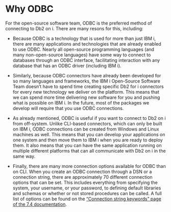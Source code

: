 # Why ODBC

For the open-source software team, ODBC is the preferred method of connecting to Db2 on i. There are many resons for this, including:

* Because ODBC is a technology that is used for more than just IBM i, there are many applications and technologies that are already enabled to use ODBC. Nearly all open-source programming languages (and many non-open-source languages) have some way to connect to databases through an ODBC interface, facilitating interaction with any database that has an ODBC driver (including IBM i).

* Similarly, because ODBC connectors have already been developed for so many languages and frameworks, the IBM i Open-Source Software Team doesn’t have to spend time creating specific Db2 for i connectors for every new technology we deliver on the platform. This means that we can spend more time delivering new software for you and pushing what is possible on IBM i. In the future, most of the packages we develop will require that you use ODBC connections.

* As already mentioned, ODBC is useful if you want to connect to Db2 on i from off-system. Unlike CLI-based connectors, which can only be built on IBM i, ODBC connections can be created from Windows and Linux machines as well. This means that you can develop your applications on one system and then move them to IBM i when you are ready to deploy them. It also means that you can have the same application running on multiple different platforms that can all communicate with Db2 on i in the same way.

* Finally, there are many more connection options available for ODBC than on CLI. When you create an ODBC connection through a DSN or a connection string, there are approximately 70 different connection options that can be set. This includes everything from specifying the system, your username, or your password, to defining default libraries and schemas or whether or not stored procedures can be called. A full list of options can be found on the [“Connection string keywords” page of the 7.4 documentation](https://www.ibm.com/support/knowledgecenter/ssw_ibm_i_74/rzaik/connectkeywords.htm).